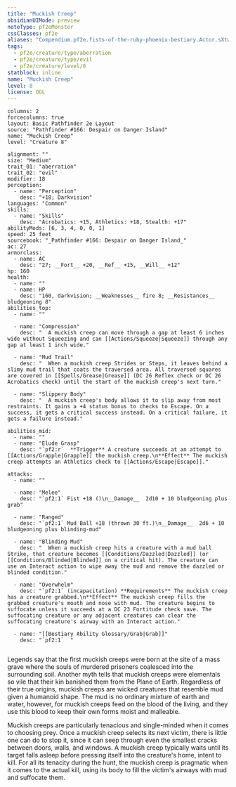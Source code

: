 ```yaml
---
title: "Muckish Creep"
obsidianUIMode: preview
noteType: pf2eMonster
cssClasses: pf2e
aliases: "Compendium.pf2e.fists-of-the-ruby-phoenix-bestiary.Actor.sXtwJyM7sWWDQDOU" 
tags:
  - pf2e/creature/type/aberration
  - pf2e/creature/type/evil
  - pf2e/creature/level/8
statblock: inline
name: "Muckish Creep"
level: 8
license: OGL
---
```


```statblock
columns: 2
forcecolumns: true
layout: Basic Pathfinder 2e Layout
source: "Pathfinder #166: Despair on Danger Island"
name: "Muckish Creep"
level: "Creature 8"

alignment: ""
size: "Medium"
trait_01: "aberration"
trait_02: "evil"
modifier: 18
perception:
  - name: "Perception"
    desc: "+18; Darkvision"
languages: "Common"
skills:
  - name: "Skills"
    desc: "Acrobatics: +15, Athletics: +18, Stealth: +17"
abilityMods: [6, 3, 4, 0, 0, 1]
speed: 25 feet
sourcebook: "_Pathfinder #166: Despair on Danger Island_"
ac: 27
armorclass:
  - name: AC
    desc: "27; __Fort__ +20, __Ref__ +15, __Will__ +12"
hp: 160
health:
  - name: ""
  - name: HP
    desc: "160, darkvision; __Weaknesses__ fire 8; __Resistances__ bludgeoning 8"
abilities_top:
  - name: ""

  - name: "Compression"
    desc: "  A muckish creep can move through a gap at least 6 inches wide without Squeezing and can [[Actions/Squeeze|Squeeze]] through any gap at least 1 inch wide."

  - name: "Mud Trail"
    desc: "  When a muckish creep Strides or Steps, it leaves behind a slimy mud trail that coats the traversed area. All traversed squares are covered in [[Spells/Grease|Grease]] (DC 26 Reflex check or DC 26 Acrobatics check) until the start of the muckish creep's next turn."

  - name: "Slippery Body"
    desc: "  A muckish creep's body allows it to slip away from most restraints. It gains a +4 status bonus to checks to Escape. On a success, it gets a critical success instead. On a critical failure, it gets a failure instead."

abilities_mid:
  - name: ""
  - name: "Elude Grasp"
    desc: "`pf2:r`  **Trigger** A creature succeeds at an attempt to [[Actions/Grapple|Grapple]] the muckish creep.\n**Effect** The muckish creep attempts an Athletics check to [[Actions/Escape|Escape]]."

attacks:
  - name: ""

  - name: "Melee"
    desc: "`pf2:1` Fist +18 ()\n__Damage__  2d10 + 10 bludgeoning plus grab"

  - name: "Ranged"
    desc: "`pf2:1` Mud Ball +18 (thrown 30 ft.)\n__Damage__  2d6 + 10 bludgeoning plus blinding-mud"

  - name: "Blinding Mud"
    desc: "  When a muckish creep hits a creature with a mud ball Strike, that creature becomes [[Conditions/Dazzled|Dazzled]] (or [[Conditions/Blinded|Blinded]] on a critical hit). The creature can use an Interact action to wipe away the mud and remove the dazzled or blinded condition."

  - name: "Overwhelm"
    desc: "`pf2:1` (incapacitation) **Requirements** The muckish creep has a creature grabbed.\n**Effect** The muckish creep fills the grabbed creature's mouth and nose with mud. The creature begins to suffocate unless it succeeds at a DC 23 Fortitude check save. The suffocating creature or any adjacent creatures can clear the suffocating creature's airway with an Interact action."

  - name: "[[Bestiary Ability Glossary/Grab|Grab]]"
    desc: "`pf2:1`  "
 
```



Legends say that the first muckish creeps were born at the site of a mass grave where the souls of murdered prisoners coalesced into the surrounding soil. Another myth tells that muckish creeps were elementals so vile that their kin banished them from the Plane of Earth. Regardless of their true origins, muckish creeps are wicked creatures that resemble mud given a humanoid shape. The mud is no ordinary mixture of earth and water, however, for muckish creeps feed on the blood of the living, and they use this blood to keep their own forms moist and malleable.

Muckish creeps are particularly tenacious and single-minded when it comes to choosing prey. Once a muckish creep selects its next victim, there is little one can do to stop it, since it can seep through even the smallest cracks between doors, walls, and windows. A muckish creep typically waits until its target falls asleep before pressing itself into the creature's home, intent to kill. For all its tenacity during the hunt, the muckish creep is pragmatic when it comes to the actual kill, using its body to fill the victim's airways with mud and suffocate them.
